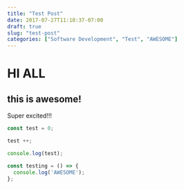 ```yaml
---
title: "Test Post"
date: 2017-07-27T11:18:37-07:00
draft: true
slug: "test-post"
categories: ["Software Development", "Test", "AWESOME"]
---
```


# HI ALL

## this is awesome!

Super excited!!!

```js
const test = 0;

test ++;

console.log(test);

const testing = () => {
  console.log('AWESOME');
};
```
